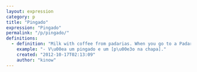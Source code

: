 ```yaml
---
layout: expression
category: p
title: "Pingado"
expression: "Pingado"
permalink: "/p/pingado/"
definitions:
  - definition: "Milk with coffee from padarias. When you go to a Padaria, especially in Sao Paulo, you can order a Pingado. That's just a glass of hot milk and coffee."
    example: "- V\u00ea um pingado e um [p\u00e3o na chapa]."
    created: "2012-10-17T02:13:09"
    author: "kinow"
---
```

